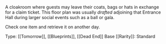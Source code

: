 A cloakroom where guests may leave their coats, bags or hats in exchange for a claim ticket. This floor plan was usually *drafted* adjoining that Entrance Hall during larger social events such as a ball or gala.

Check one item and retrieve it on another day.

Type: [[Tomorrow]], [[Blueprints]], [[Dead End]]
Base [[Rarity]]: Standard